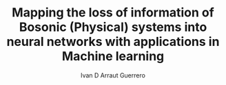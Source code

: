 ---
paperId: 33
author: Ivan D Arraut Guerrero
publicationauthor: Arraut Guerrero, I. D.
title: Mapping the loss of information of Bosonic (Physical) systems into neural networks with applications in Machine learning
pdf: Poster_Arraut_Ivan.pdf
poster: --
alt: --
type: Poster
topic: Machine Learning
link: https://research.latinxinai.org/papers/neurips/2019/pdf/Poster_Arraut_Ivan.pdf
conference: neurips
year: 2019
tags: neurips-2019
location: Vancouver, Canada
---